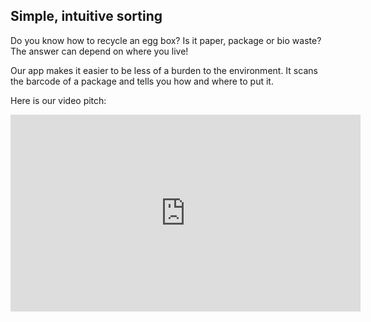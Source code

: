 
## Simple, intuitive sorting
Do you know how to recycle an egg box?
Is it paper, package or bio waste?
The answer can depend on where you live!

Our app makes it easier to be less of a burden to the environment.
It scans the barcode of a package and tells you how and where to put it.

Here is our video pitch:

<div align="center">
<iframe width="560" height="315" src="https://www.youtube.com/embed/SYJO2_rM_jE" frameborder="0" allow="accelerometer; autoplay; encrypted-media; gyroscope; picture-in-picture" allowfullscreen></iframe>
</div>
